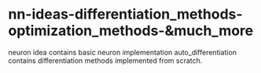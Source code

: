 # nn-ideas-differentiation_methods-optimization_methods-&much_more

neuron idea contains basic neuron implementation 
auto_differentiation contains differentiation methods implemented from scratch.

